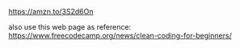 https://amzn.to/3S2d6On

also use this web page as reference:
https://www.freecodecamp.org/news/clean-coding-for-beginners/